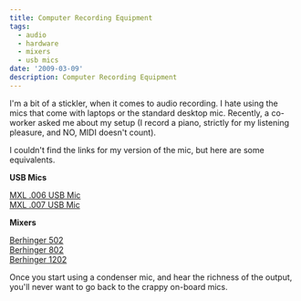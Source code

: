 ```yaml
---
title: Computer Recording Equipment
tags:
  - audio
  - hardware
  - mixers
  - usb mics
date: '2009-03-09'
description: Computer Recording Equipment
---
```


I'm a bit of a stickler, when it comes to audio recording. I hate using the mics that come with laptops or the standard desktop mic. Recently, a co-worker asked me about my setup (I record a piano, strictly for my listening pleasure, and NO, MIDI doesn't count).

I couldn't find the links for my version of the mic, but here are some equivalents.

**USB Mics**

[MXL .006 USB Mic][0]  
[MXL .007 USB Mic][1]

**Mixers**

[Berhinger 502][2]  
[Berhinger 802][3]  
[Berhinger 1202][4]

Once you start using a condenser mic, and hear the richness of the output, you'll never want to go back to the crappy on-board mics.


[0]: http://www.samedaymusic.com/mc--2677101/product--MSEMXLUSB "MXL .006 USB Mic"
[1]: http://www.samedaymusic.com/mc--2677101/product--MXLUSB007
[2]: http://www.samedaymusic.com/mc--2677101/product--BEHXENTX502
[3]: http://www.samedaymusic.com/mc--2677101/product--BEHXENTX802
[4]: http://www.samedaymusic.com/mc--2677101/product--BEHXENYX1202